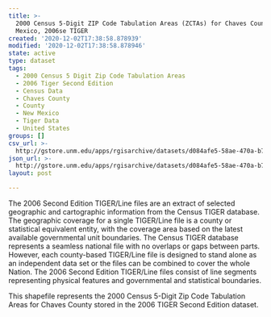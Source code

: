 ```yaml
---
title: >-
  2000 Census 5-Digit ZIP Code Tabulation Areas (ZCTAs) for Chaves County, New
  Mexico, 2006se TIGER
created: '2020-12-02T17:38:58.878939'
modified: '2020-12-02T17:38:58.878946'
state: active
type: dataset
tags:
  - 2000 Census 5 Digit Zip Code Tabulation Areas
  - 2006 Tiger Second Edition
  - Census Data
  - Chaves County
  - County
  - New Mexico
  - Tiger Data
  - United States
groups: []
csv_url: >-
  http://gstore.unm.edu/apps/rgisarchive/datasets/d084afe5-58ae-470a-b7e8-3a5262281cee/tgr2006se_chav_zcta500.derived.csv
json_url: >-
  http://gstore.unm.edu/apps/rgisarchive/datasets/d084afe5-58ae-470a-b7e8-3a5262281cee/tgr2006se_chav_zcta500.derived.json
layout: post

---
```

The 2006 Second Edition TIGER/Line files are an extract of selected geographic and cartographic information from the Census TIGER database.  The geographic coverage for a single TIGER/Line file is a county or statistical equivalent entity, with the coverage area based on the latest available governmental unit boundaries. The Census TIGER database represents a seamless national file with no overlaps or gaps between parts.  However, each county-based TIGER/Line file is designed to stand alone as an independent data set or the files can be combined to cover the whole Nation.  The 2006 Second Edition  TIGER/Line files consist of line segments representing physical features and governmental and statistical boundaries.  

This shapefile represents the 2000 Census 5-Digit Zip Code Tabulation Areas for Chaves County stored in the 2006 TIGER Second Edition dataset.
